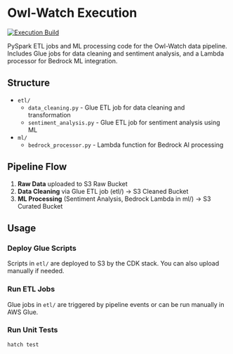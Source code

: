 
# Owl-Watch Execution

[![Execution Build](https://github.com/TheWinterShadow/Owl-Watch/actions/workflows/execution-build.yml/badge.svg)](https://github.com/TheWinterShadow/Owl-Watch/actions/workflows/execution-build.yml)

PySpark ETL jobs and ML processing code for the Owl-Watch data pipeline. Includes Glue jobs for data cleaning and sentiment analysis, and a Lambda processor for Bedrock ML integration.

## Structure

- `etl/`
  - `data_cleaning.py` - Glue ETL job for data cleaning and transformation
  - `sentiment_analysis.py` - Glue ETL job for sentiment analysis using ML
- `ml/`
  - `bedrock_processor.py` - Lambda function for Bedrock AI processing

## Pipeline Flow

1. **Raw Data** uploaded to S3 Raw Bucket
2. **Data Cleaning** via Glue ETL job (etl/) → S3 Cleaned Bucket
3. **ML Processing** (Sentiment Analysis, Bedrock Lambda in ml/) → S3 Curated Bucket

## Usage

### Deploy Glue Scripts
Scripts in `etl/` are deployed to S3 by the CDK stack. You can also upload manually if needed.

### Run ETL Jobs
Glue jobs in `etl/` are triggered by pipeline events or can be run manually in AWS Glue.

### Run Unit Tests
```bash
hatch test 
```